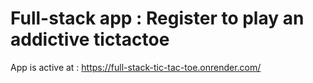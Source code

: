 # Full-stack app : Register to play an addictive tictactoe

App is active at : https://full-stack-tic-tac-toe.onrender.com/
